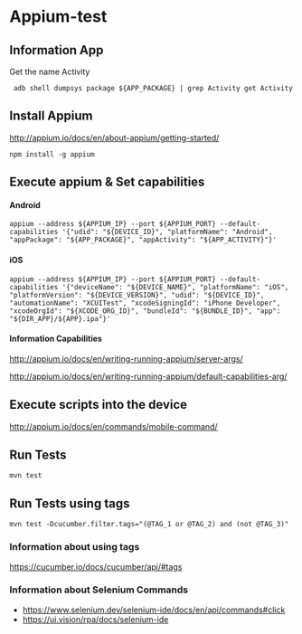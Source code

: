 # Appium-test

## Information App
Get the name Activity
```
 adb shell dumpsys package ${APP_PACKAGE} | grep Activity get Activity
```

## Install Appium
http://appium.io/docs/en/about-appium/getting-started/

```
npm install -g appium
```

## Execute appium & Set capabilities
#### Android
```
appium --address ${APPIUM_IP} --port ${APPIUM_PORT} --default-capabilities '{"udid": "${DEVICE_ID}", "platformName": "Android", "appPackage": "${APP_PACKAGE}", "appActivity": "${APP_ACTIVITY}"}'
```
#### iOS
```
appium --address ${APPIUM_IP} --port ${APPIUM_PORT} --default-capabilities '{"deviceName": "${DEVICE_NAME}", "platformName": "iOS", "platformVersion": "${DEVICE_VERSION}", "udid": "${DEVICE_ID}", "automationName": "XCUITest", "xcodeSigningId": "iPhone Developer", "xcodeOrgId": "${XCODE_ORG_ID}", "bundleId": "${BUNDLE_ID}", "app": "${DIR_APP}/${APP}.ipa"}'
```

#### Information Capabilities
http://appium.io/docs/en/writing-running-appium/server-args/

http://appium.io/docs/en/writing-running-appium/default-capabilities-arg/

## Execute scripts into the device
http://appium.io/docs/en/commands/mobile-command/

## Run Tests
```
mvn test
```

## Run Tests using tags
```
mvn test -Dcucumber.filter.tags="(@TAG_1 or @TAG_2) and (not @TAG_3)"
```

### Information about using tags
https://cucumber.io/docs/cucumber/api/#tags


### Information about Selenium Commands
- https://www.selenium.dev/selenium-ide/docs/en/api/commands#click
- https://ui.vision/rpa/docs/selenium-ide
